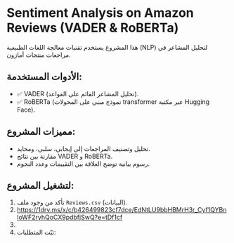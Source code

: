 # Sentiment Analysis on Amazon Reviews (VADER & RoBERTa)

هذا المشروع يستخدم تقنيات معالجة اللغات الطبيعية (NLP) لتحليل المشاعر في مراجعات منتجات أمازون.

## الأدوات المستخدمة:
- ✅ VADER (تحليل المشاعر القائم على القواعد).
- ✅ RoBERTa (نموذج مبني على المحولات transformer عبر مكتبة Hugging Face).

## مميزات المشروع:
- تحليل وتصنيف المراجعات إلى إيجابي، سلبي، ومحايد.
- مقارنة بين نتائج VADER و RoBERTa.
- رسوم بيانية توضح العلاقة بين التقييمات وعدد النجوم.

## لتشغيل المشروع:
1. تأكد من وجود ملف `Reviews.csv` (البيانات).
2. https://1drv.ms/x/c/b426499823cf7dce/EdNtLU9bbHBMrH3r_Cyf1QYBnloWF2ryhQoCX9pdbfjSwQ?e=tDf1cf
3. 
4. ثبّت المتطلبات:
